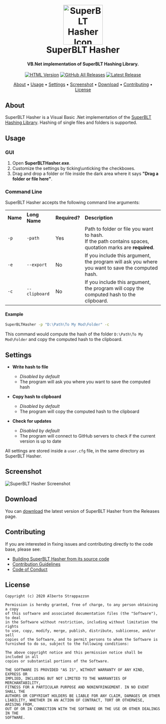 <h1 align="center">
  <br>
  <img src="https://strappazzon.xyz/PD2-SuperBLT-Hasher/assets/img/favicon.png" width="128px" alt="SuperBLT Hasher Icon">
  <br>
  SuperBLT Hasher
  <br>
</h1>

<h4 align="center">VB.Net implementation of SuperBLT Hashing Library.</h4>

<p align="center">
  <a href="https://strappazzon.xyz/PD2-SuperBLT-Hasher"><img alt="HTML Version" src="https://img.shields.io/badge/HTML%20Version-%23ff5f2f?style=flat-square&logo=HTML5&logoColor=%23ffffff"></a>
  <a href="https://github.com/Strappazzon/PD2-SuperBLT-Hasher/releases"><img alt="GitHub All Releases" src="https://img.shields.io/github/downloads/Strappazzon/PD2-SuperBLT-Hasher/total?color=%231e72a5&label=Downloads&logo=DocuSign&logoColor=%23ffffff&style=flat-square"></a>
  <a href="https://github.com/Strappazzon/PD2-SuperBLT-Hasher/releases/latest"><img alt="Latest Release" src="https://img.shields.io/github/v/release/Strappazzon/PD2-SuperBLT-Hasher?color=%23008080&include_prereleases&label=Latest%20Release&style=flat-square"></a>
</p>

<p align="center">
  <a href="#about">About</a> •
  <a href="#usage">Usage</a> •
  <a href="#settings">Settings</a> •
  <a href="#screenshot">Screenshot</a> •
  <a href="#download">Download</a> •
  <a href="#contributing">Contributing</a> •
  <a href="#license">License</a>
</p>

## About

SuperBLT Hasher is a Visual Basic .Net implementation of the [SuperBLT Hashing Library](https://gitlab.com/SuperBLT/HashLib). Hashing of single files and folders is supported.

## Usage

### GUI

1. Open **SuperBLTHasher.exe**.
2. Customize the settings by ticking\unticking the checkboxes.
3. Drag and drop a folder or file inside the dark area where it says **"Drag a folder or file here"**.

### Command Line

SuperBLT Hasher accepts the following command line arguments:

<table>
  <tr>
    <th align="left">Name</th>
    <th align="left">Long Name</th>
    <th align="left">Required?</th>
    <th align="left">Description</th>
  </tr>
  <tr>
    <td><code>-p</code></td>
    <td><code>-path</code></td>
    <td>Yes</td>
    <td>
      Path to folder or file you want to hash.
      <br>
      If the path contains spaces, quotation marks are <strong>required</strong>.
    </td>
  </tr>
  <tr>
    <td><code>-e</code></td>
    <td><code>--export</code></td>
    <td>No</td>
    <td>
      If you include this argument, the program will ask you where you want to save the computed hash.
    </td>
  </tr>
  <tr>
    <td><code>-c</code></td>
    <td><code>--clipboard</code></td>
    <td>No</td>
    <td>
      If you include this argument, the program will copy the computed hash to the clipboard.
    </td>
  </tr>
</table>

#### Example

```sh
SuperBLTHasher -p "D:\Path\To My Mod\Folder" -c
```

This command would compute the hash of the folder `D:\Path\To My Mod\Folder` and copy the computed hash to the clipboard.

## Settings

* **Write hash to file**
  * _Disabled by default_
  * The program will ask you where you want to save the computed hash

* **Copy hash to clipboard**
  * _Disabled by default_
  * The program will copy the computed hash to the clipboard

* **Check for updates**
  * _Disabled by default_
  * The program will connect to GitHub servers to check if the current version is up to date

All settings are stored inside a `user.cfg` file, in the same directory as SuperBLT Hasher.

## Screenshot

<img src="https://strappazzon.xyz/PD2-SuperBLT-Hasher/assets/img/screenshot.png" alt="SuperBLT Hasher Screenshot">

## Download

You can [download](https://github.com/Strappazzon/PD2-SuperBLT-Hasher/releases/latest) the latest version of SuperBLT Hasher from the Releases page.

## Contributing

If you are interested in fixing issues and contributing directly to the code base, please see:

* [Building SuperBLT Hasher from its source code](https://github.com/Strappazzon/PD2-SuperBLT-Hasher/blob/master/BUILDING.md)
* [Contribution Guidelines](./CONTRIBUTING.md)
* [Code of Conduct](./CODE_OF_CONDUCT.md)

## License

```
Copyright (c) 2020 Alberto Strappazzon

Permission is hereby granted, free of charge, to any person obtaining a copy
of this software and associated documentation files (the "Software"), to deal
in the Software without restriction, including without limitation the rights
to use, copy, modify, merge, publish, distribute, sublicense, and/or sell
copies of the Software, and to permit persons to whom the Software is
furnished to do so, subject to the following conditions:

The above copyright notice and this permission notice shall be included in all
copies or substantial portions of the Software.

THE SOFTWARE IS PROVIDED "AS IS", WITHOUT WARRANTY OF ANY KIND, EXPRESS OR
IMPLIED, INCLUDING BUT NOT LIMITED TO THE WARRANTIES OF MERCHANTABILITY,
FITNESS FOR A PARTICULAR PURPOSE AND NONINFRINGEMENT. IN NO EVENT SHALL THE
AUTHORS OR COPYRIGHT HOLDERS BE LIABLE FOR ANY CLAIM, DAMAGES OR OTHER
LIABILITY, WHETHER IN AN ACTION OF CONTRACT, TORT OR OTHERWISE, ARISING FROM,
OUT OF OR IN CONNECTION WITH THE SOFTWARE OR THE USE OR OTHER DEALINGS IN THE
SOFTWARE.
```
